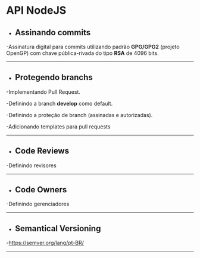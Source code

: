 # API NodeJS

* ## Assinando commits

-Assinatura digital para commits utilizando padrão __GPG/GPG2__ (projeto OpenGP) com chave pública-rivada do tipo __RSA__ de 4096 bits.

---

* ## Protegendo branchs

-Implementando Pull Request.

-Definindo a branch __develop__ como default.

-Definindo a proteção de branch (assinadas e autorizadas).

-Adicionando templates para pull requests

---

* ## Code Reviews

-Definindo revisores

---

* ## Code Owners

-Definindo gerenciadores

---

* ## Semantical Versioning

-https://semver.org/lang/pt-BR/

---
